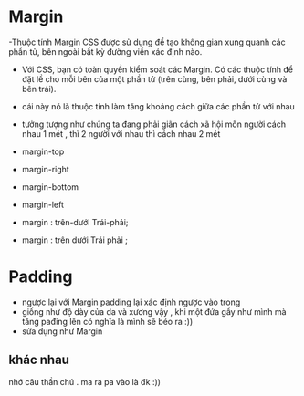 # Margin

-Thuộc tính Margin CSS được sử dụng để tạo không gian xung quanh các phần tử, bên ngoài bất kỳ đường viền xác định nào.

- Với CSS, bạn có toàn quyền kiểm soát các Margin. Có các thuộc tính để đặt lề cho mỗi bên của một phần tử (trên cùng, bên phải, dưới cùng và bên trái).
- cái này nó là thuộc tính làm tăng khoảng cách giữa các phần tử với nhau
- tưởng tượng như chúng ta đang phải giãn cách xã hội mỗn người cách nhau 1 mét , thì 2 người với nhau thì cách nhau 2 mét

- margin-top
- margin-right
- margin-bottom
- margin-left
- margin : trên-dưới Trái-phải;
- margin : trên dưới Trái phải ;

# Padding

- ngược lại với Margin padding lại xác định ngược vào trong
- giống như độ dày của da và xương vậy , khi một đứa gầy như mình mà tăng pađing lên có nghĩa là mình sẽ béo ra :))
- sửa dụng như Margin

## khác nhau

nhớ câu thần chú . ma ra pa vào là đk :))
